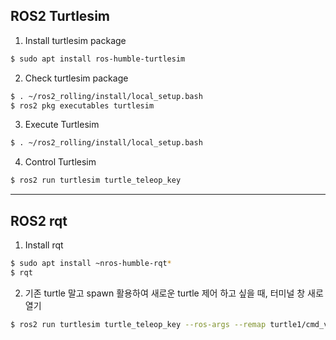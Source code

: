 ## ROS2 Turtlesim

1) Install turtlesim package
```sh
$ sudo apt install ros-humble-turtlesim
```
2) Check turtlesim package
```sh
$ . ~/ros2_rolling/install/local_setup.bash
$ ros2 pkg executables turtlesim
```
3) Execute Turtlesim
```sh
$ . ~/ros2_rolling/install/local_setup.bash
```

4) Control Turtlesim
```sh
$ ros2 run turtlesim turtle_teleop_key
```
---
## ROS2 rqt

1) Install rqt
```sh
$ sudo apt install ~nros-humble-rqt*
$ rqt
```
2) 기존 turtle 말고 spawn 활용하여 새로운 turtle 제어 하고 싶을 때, 터미널 창 새로 열기
```sh
$ ros2 run turtlesim turtle_teleop_key --ros-args --remap turtle1/cmd_vel:='이름'/cmd_vel
```
